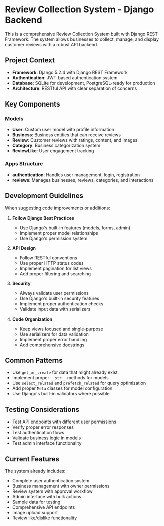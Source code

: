 <!-- Use this file to provide workspace-specific custom instructions to Copilot. For more details, visit https://code.visualstudio.com/docs/copilot/copilot-customization#_use-a-githubcopilotinstructionsmd-file -->

# Review Collection System - Django Backend

This is a comprehensive Review Collection System built with Django REST Framework. The system allows businesses to collect, manage, and display customer reviews with a robust API backend.

## Project Context

- **Framework**: Django 5.2.4 with Django REST Framework
- **Authentication**: JWT-based authentication system
- **Database**: SQLite for development, PostgreSQL-ready for production
- **Architecture**: RESTful API with clear separation of concerns

## Key Components

### Models
- **User**: Custom user model with profile information
- **Business**: Business entities that can receive reviews
- **Review**: Customer reviews with ratings, content, and images
- **Category**: Business categorization system
- **ReviewLike**: User engagement tracking

### Apps Structure
- **authentication**: Handles user management, login, registration
- **reviews**: Manages businesses, reviews, categories, and interactions

## Development Guidelines

When suggesting code improvements or additions:

1. **Follow Django Best Practices**
   - Use Django's built-in features (models, forms, admin)
   - Implement proper model relationships
   - Use Django's permission system

2. **API Design**
   - Follow RESTful conventions
   - Use proper HTTP status codes
   - Implement pagination for list views
   - Add proper filtering and searching

3. **Security**
   - Always validate user permissions
   - Use Django's built-in security features
   - Implement proper authentication checks
   - Validate input data with serializers

4. **Code Organization**
   - Keep views focused and single-purpose
   - Use serializers for data validation
   - Implement proper error handling
   - Add comprehensive docstrings

## Common Patterns

- Use `get_or_create` for data that might already exist
- Implement proper `__str__` methods for models
- Use `select_related` and `prefetch_related` for query optimization
- Add proper `Meta` classes for model configuration
- Use Django's built-in validators where possible

## Testing Considerations

- Test API endpoints with different user permissions
- Verify proper error responses
- Test authentication flows
- Validate business logic in models
- Test admin interface functionality

## Current Features

The system already includes:
- Complete user authentication system
- Business management with owner permissions
- Review system with approval workflow
- Admin interface with bulk actions
- Sample data for testing
- Comprehensive API endpoints
- Image upload support
- Review like/dislike functionality
